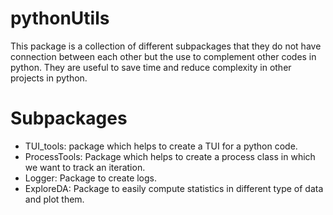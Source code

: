 # pythonUtils
This package is a collection of different subpackages that they do not have connection between each other but the use to complement other codes in python.
They are useful to save time and reduce complexity in other projects in python.


# Subpackages

* TUI_tools: package which helps to create a TUI for a python code.
* ProcessTools: Package which helps to create a process class in which we want to track an iteration.
* Logger: Package to create logs.
* ExploreDA: Package to easily compute statistics in different type of data and plot them.


